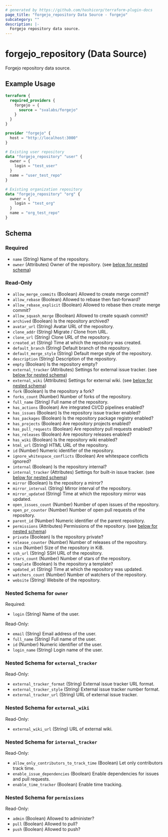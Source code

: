```yaml
---
# generated by https://github.com/hashicorp/terraform-plugin-docs
page_title: "forgejo_repository Data Source - forgejo"
subcategory: ""
description: |-
  Forgejo repository data source.
---
```


# forgejo_repository (Data Source)

Forgejo repository data source.

## Example Usage

```terraform
terraform {
  required_providers {
    forgejo = {
      source = "svalabs/forgejo"
    }
  }
}

provider "forgejo" {
  host = "http://localhost:3000"
}

# Existing user repository
data "forgejo_repository" "user" {
  owner = {
    login = "test_user"
  }
  name = "user_test_repo"
}

# Existing organization repository
data "forgejo_repository" "org" {
  owner = {
    login = "test_org"
  }
  name = "org_test_repo"
}
```

<!-- schema generated by tfplugindocs -->
## Schema

### Required

- `name` (String) Name of the repository.
- `owner` (Attributes) Owner of the repository. (see [below for nested schema](#nestedatt--owner))

### Read-Only

- `allow_merge_commits` (Boolean) Allowed to create merge commit?
- `allow_rebase` (Boolean) Allowed to rebase then fast-forward?
- `allow_rebase_explicit` (Boolean) Allowed to rebase then create merge commit?
- `allow_squash_merge` (Boolean) Allowed to create squash commit?
- `archived` (Boolean) Is the repository archived?
- `avatar_url` (String) Avatar URL of the repository.
- `clone_addr` (String) Migrate / Clone from URL.
- `clone_url` (String) Clone URL of the repository.
- `created_at` (String) Time at which the repository was created.
- `default_branch` (String) Default branch of the repository.
- `default_merge_style` (String) Default merge style of the repository.
- `description` (String) Description of the repository.
- `empty` (Boolean) Is the repository empty?
- `external_tracker` (Attributes) Settings for external issue tracker. (see [below for nested schema](#nestedatt--external_tracker))
- `external_wiki` (Attributes) Settings for external wiki. (see [below for nested schema](#nestedatt--external_wiki))
- `fork` (Boolean) Is the repository a fork?
- `forks_count` (Number) Number of forks of the repository.
- `full_name` (String) Full name of the repository.
- `has_actions` (Boolean) Are integrated CI/CD pipelines enabled?
- `has_issues` (Boolean) Is the repository issue tracker enabled?
- `has_packages` (Boolean) Is the repository package registry enabled?
- `has_projects` (Boolean) Are repository projects enabled?
- `has_pull_requests` (Boolean) Are repository pull requests enabled?
- `has_releases` (Boolean) Are repository releases enabled?
- `has_wiki` (Boolean) Is the repository wiki enabled?
- `html_url` (String) HTML URL of the repository.
- `id` (Number) Numeric identifier of the repository.
- `ignore_whitespace_conflicts` (Boolean) Are whitespace conflicts ignored?
- `internal` (Boolean) Is the repository internal?
- `internal_tracker` (Attributes) Settings for built-in issue tracker. (see [below for nested schema](#nestedatt--internal_tracker))
- `mirror` (Boolean) Is the repository a mirror?
- `mirror_interval` (String) Mirror interval of the repository.
- `mirror_updated` (String) Time at which the repository mirror was updated.
- `open_issues_count` (Number) Number of open issues of the repository.
- `open_pr_counter` (Number) Number of open pull requests of the repository.
- `parent_id` (Number) Numeric identifier of the parent repository.
- `permissions` (Attributes) Permissions of the repository. (see [below for nested schema](#nestedatt--permissions))
- `private` (Boolean) Is the repository private?
- `release_counter` (Number) Number of releases of the repository.
- `size` (Number) Size of the repository in KiB.
- `ssh_url` (String) SSH URL of the repository.
- `stars_count` (Number) Number of stars of the repository.
- `template` (Boolean) Is the repository a template?
- `updated_at` (String) Time at which the repository was updated.
- `watchers_count` (Number) Number of watchers of the repository.
- `website` (String) Website of the repository.

<a id="nestedatt--owner"></a>
### Nested Schema for `owner`

Required:

- `login` (String) Name of the user.

Read-Only:

- `email` (String) Email address of the user.
- `full_name` (String) Full name of the user.
- `id` (Number) Numeric identifier of the user.
- `login_name` (String) Login name of the user.


<a id="nestedatt--external_tracker"></a>
### Nested Schema for `external_tracker`

Read-Only:

- `external_tracker_format` (String) External issue tracker URL format.
- `external_tracker_style` (String) External issue tracker number format.
- `external_tracker_url` (String) URL of external issue tracker.


<a id="nestedatt--external_wiki"></a>
### Nested Schema for `external_wiki`

Read-Only:

- `external_wiki_url` (String) URL of external wiki.


<a id="nestedatt--internal_tracker"></a>
### Nested Schema for `internal_tracker`

Read-Only:

- `allow_only_contributors_to_track_time` (Boolean) Let only contributors track time.
- `enable_issue_dependencies` (Boolean) Enable dependencies for issues and pull requests.
- `enable_time_tracker` (Boolean) Enable time tracking.


<a id="nestedatt--permissions"></a>
### Nested Schema for `permissions`

Read-Only:

- `admin` (Boolean) Allowed to administer?
- `pull` (Boolean) Allowed to pull?
- `push` (Boolean) Allowed to push?
